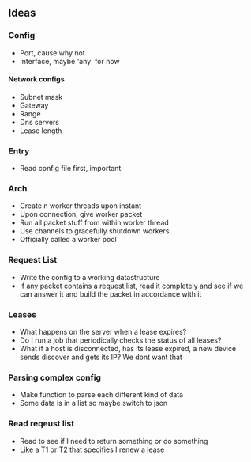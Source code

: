 ## Ideas

### Config 
- Port, cause why not
- Interface, maybe 'any' for now

#### Network configs
- Subnet mask
- Gateway
- Range
- Dns servers
- Lease length

### Entry
- Read config file first, important

### Arch
- Create n worker threads upon instant
- Upon connection, give worker packet
- Run all packet stuff from within worker thread
- Use channels to gracefully shutdown workers
- Officially called a worker pool

### Request List
- Write the config to a working datastructure
- If any packet contains a request list, read it completely and see if we can answer it and build the packet in accordance with it

### Leases
- What happens on the server when a lease expires?
- Do I run a job that periodically checks the status of all leases?
- What if a host is disconnected, has its lease expired, a new device sends discover and gets its IP? We dont want that

### Parsing complex config
- Make function to parse each different kind of data
- Some data is in a list so maybe switch to json

### Read reqeust list
- Read to see if I need to return something or do something
- Like a T1 or T2 that specifies I renew a lease